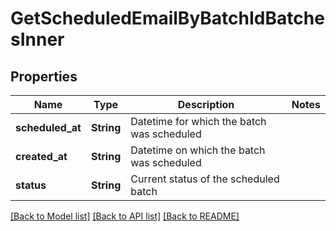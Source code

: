 # GetScheduledEmailByBatchIdBatchesInner

## Properties

Name | Type | Description | Notes
------------ | ------------- | ------------- | -------------
**scheduled_at** | **String** | Datetime for which the batch was scheduled | 
**created_at** | **String** | Datetime on which the batch was scheduled | 
**status** | **String** | Current status of the scheduled batch | 

[[Back to Model list]](../README.md#documentation-for-models) [[Back to API list]](../README.md#documentation-for-api-endpoints) [[Back to README]](../README.md)


